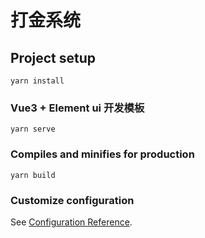 # 打金系统

## Project setup

```
yarn install
```

### Vue3 + Element ui 开发模板

```
yarn serve
```

### Compiles and minifies for production

```
yarn build
```

### Customize configuration

See [Configuration Reference](https://cli.vuejs.org/config/).
